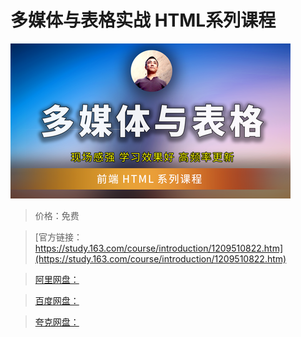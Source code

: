 # 多媒体与表格实战 HTML系列课程

![img](../../../assets/study163/free/0e45e62bccdf41df963a4938b3ea727f.png)

> 价格：免费

> [官方链接：https://study.163.com/course/introduction/1209510822.htm](https://study.163.com/course/introduction/1209510822.htm)

> [阿里网盘：]()

> [百度网盘：]()

> [夸克网盘：]()
